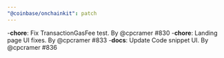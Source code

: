 ```yaml
---
"@coinbase/onchainkit": patch
---
```


-**chore**: Fix TransactionGasFee test. By @cpcramer #830
-**chore**: Landing page UI fixes. By @cpcramer #833
-**docs**: Update Code snippet UI. By @cpcramer #836
